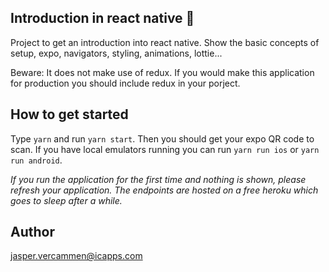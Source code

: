 ## Introduction in react native 🚀
Project to get an introduction into react native. 
Show the basic concepts of setup, expo, navigators, styling, animations, lottie...

Beware: It does not make use of redux. If you would make this application for production you should include redux in your porject.

## How to get started
Type `yarn` and run `yarn start`. Then you should get your expo QR code to scan. 
If you have local emulators running you can run `yarn run ios` or `yarn run android`. 

*If you run the application for the first time and nothing is shown, please refresh your application. The endpoints are hosted on a free heroku which goes to sleep after a while.*

## Author
jasper.vercammen@icapps.com
